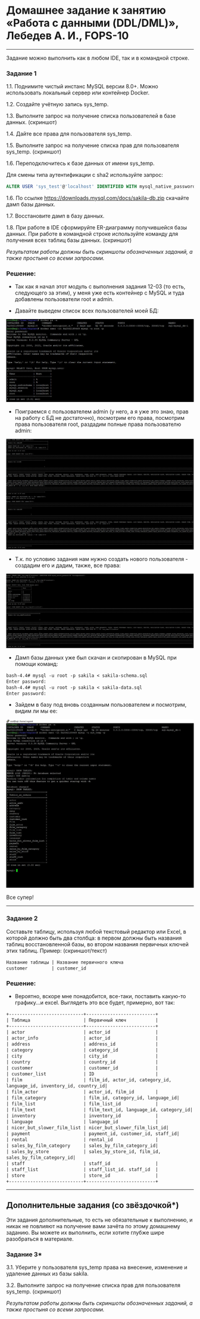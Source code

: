 # Домашнее задание к занятию «Работа с данными (DDL/DML)», Лебедев А. И., FOPS-10


---

Задание можно выполнить как в любом IDE, так и в командной строке.

### Задание 1
1.1. Поднимите чистый инстанс MySQL версии 8.0+. Можно использовать локальный сервер или контейнер Docker.

1.2. Создайте учётную запись sys_temp. 

1.3. Выполните запрос на получение списка пользователей в базе данных. (скриншот)

1.4. Дайте все права для пользователя sys_temp. 

1.5. Выполните запрос на получение списка прав для пользователя sys_temp. (скриншот)

1.6. Переподключитесь к базе данных от имени sys_temp.

Для смены типа аутентификации с sha2 используйте запрос: 
```sql
ALTER USER 'sys_test'@'localhost' IDENTIFIED WITH mysql_native_password BY 'password';
```
1.6. По ссылке https://downloads.mysql.com/docs/sakila-db.zip скачайте дамп базы данных.

1.7. Восстановите дамп в базу данных.

1.8. При работе в IDE сформируйте ER-диаграмму получившейся базы данных. При работе в командной строке используйте команду для получения всех таблиц базы данных. (скриншот)

*Результатом работы должны быть скриншоты обозначенных заданий, а также простыня со всеми запросами.*  


### Решение:    

- Так как я начал этот модуль с выполнения задания 12-03 (то есть, следующего за этим), у меня уже есть контейнер с MySQL и туда добавлены пользователи root и admin.

- Давайте выведем список всех пользователей моей БД:

![users](img/1.JPG)   

- Поиграемся с пользователем admin (у него, а я уже это знаю, прав на работу с БД не достаточно), посмотрим его права, посмотрим права пользователя root, раздадим полные права пользователю admin:

![grants](img/2.JPG)  

- Т.к. по условию задания нам нужно создать нового пользователя - создадим его и дадим, также, все права:

![new_user](img/3.JPG)   

- Дамп базы данных уже был скачан и скопирован в MySQL при помощи команд:

```
bash-4.4# mysql -u root -p sakila < sakila-schema.sql
Enter password:
bash-4.4# mysql -u root -p sakila < sakila-data.sql
Enter password:
```

- Зайдем в базу под вновь созданным пользователем и посмотрим, видим ли мы ее:

![new_user](img/4.JPG)  

Все супер!

---

### Задание 2
Составьте таблицу, используя любой текстовый редактор или Excel, в которой должно быть два столбца: в первом должны быть названия таблиц восстановленной базы, во втором названия первичных ключей этих таблиц. Пример: (скриншот/текст)
```
Название таблицы | Название первичного ключа
customer         | customer_id
```

### Решение:    

- Вероятно, вскоре мне понадобится, все-таки, поставить какую-то графику...и excel. Выглядеть это все будет, примерно, вот так:

```
+----------------------------+--------------------------+
| Таблица                    | Первичный ключ           |
+----------------------------+--------------------------+
| actor                      | actor_id                 |
| actor_info                 | actor_id                 |
| address                    | address_id               |
| category                   | category_id              |
| city                       | city_id                  |
| country                    | country_id               |
| customer                   | customer_id              |
| customer_list              | ID                       |
| film                       | film_id, actor_id, category_id, language_id, inventory_id, country_id|                  
| film_actor                 | actor_id, film_id        |
| film_category              | film_id, category_id, language_id|
| film_list                  | film_list_id             |
| film_text                  | film_text_id, language_id, category_id|                  
| inventory                  | inventory_id             |
| language                   | language_id              |
| nicer_but_slower_film_list | nicer_but_slower_film_list_id|                      
| payment                    | payment_id, customer_id, staff_id|
| rental                     | rental_id                |
| sales_by_film_category     | sales_by_film_category_id|
| sales_by_store             | sales_by_store_id, film_id, sales_by_film_category_id|                    
| staff                      | staff_id                 |
| staff_list                 | staff_list_id. staff_id  |                     
| store                      | store_id                 |
+----------------------------+--------------------------+
```

---


## Дополнительные задания (со звёздочкой*)
Эти задания дополнительные, то есть не обязательные к выполнению, и никак не повлияют на получение вами зачёта по этому домашнему заданию. Вы можете их выполнить, если хотите глубже шире разобраться в материале.

### Задание 3*
3.1. Уберите у пользователя sys_temp права на внесение, изменение и удаление данных из базы sakila.

3.2. Выполните запрос на получение списка прав для пользователя sys_temp. (скриншот)

*Результатом работы должны быть скриншоты обозначенных заданий, а также простыня со всеми запросами.*
